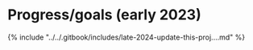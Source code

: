 # Progress/goals (early 2023)

{% include "../../.gitbook/includes/late-2024-update-this-proj....md" %}

